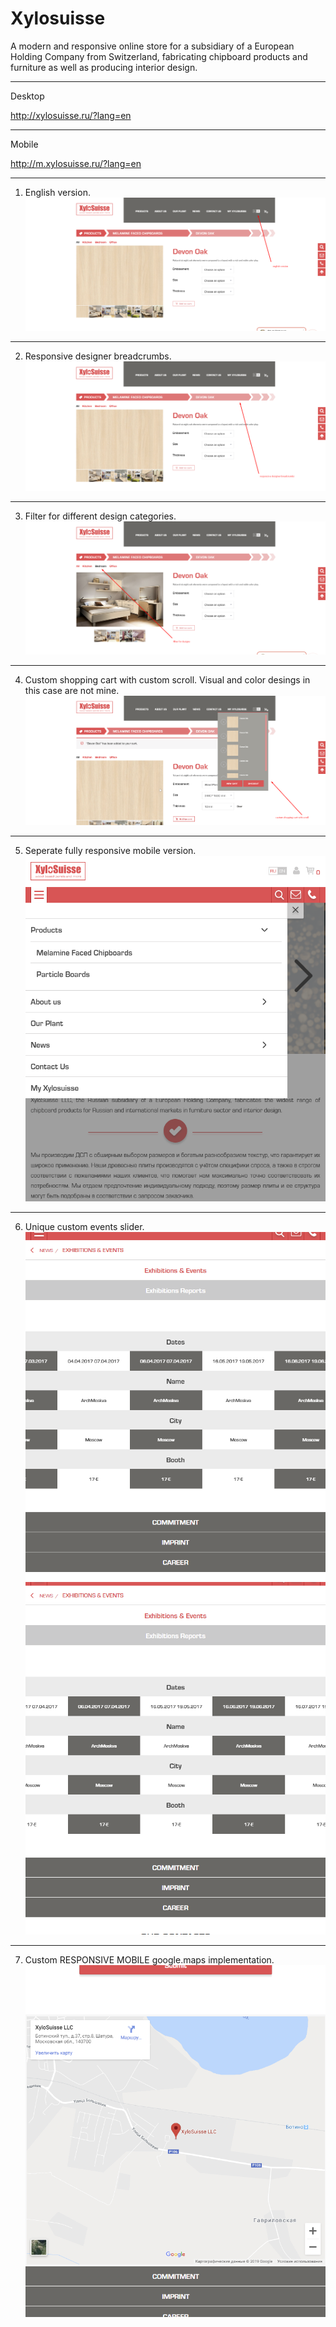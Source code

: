 # Xylosuisse

A modern and responsive online store for a  subsidiary of a European Holding Company from Switzerland, fabricating chipboard products and furniture as well as producing interior design.

---------------------------------------------------------------------------------------------------------
Desktop

http://xylosuisse.ru/?lang=en

---------------------------------------------------------------------------------------------------------
Mobile

http://m.xylosuisse.ru/?lang=en


---------------------------------------------------------------------------------------------------------
1) English version.
![portfolio pic](https://raw.githubusercontent.com/nijnikis/Xylosuisse/master/img/Screenshot_1.png?raw=true "Title")


---------------------------------------------------------------------------------------------------------
2) Responsive designer breadcrumbs.
![portfolio pic](https://raw.githubusercontent.com/nijnikis/Xylosuisse/master/img/Screenshot_2.png?raw=true "Title")


---------------------------------------------------------------------------------------------------------
3) Filter for different design categories.
![portfolio pic](https://raw.githubusercontent.com/nijnikis/Xylosuisse/master/img/Screenshot_3.png?raw=true "Title")


---------------------------------------------------------------------------------------------------------
4) Custom shopping cart with custom scroll. Visual and color desings in this case are not mine.
![portfolio pic](https://raw.githubusercontent.com/nijnikis/Xylosuisse/master/img/Screenshot_4.png?raw=true "Title")


---------------------------------------------------------------------------------------------------------
5) Seperate fully responsive mobile version.
![portfolio pic](https://raw.githubusercontent.com/nijnikis/Xylosuisse/master/img/Screenshot_5.png?raw=true "Title")


---------------------------------------------------------------------------------------------------------
6) Unique custom events slider.
![portfolio pic](https://raw.githubusercontent.com/nijnikis/Xylosuisse/master/img/Screenshot_6.png?raw=true "Title")
![portfolio pic](https://raw.githubusercontent.com/nijnikis/Xylosuisse/master/img/Screenshot_7.png?raw=true "Title")


---------------------------------------------------------------------------------------------------------
7) Custom RESPONSIVE MOBILE google.maps implementation.
![portfolio pic](https://raw.githubusercontent.com/nijnikis/Xylosuisse/master/img/Screenshot_8.png?raw=true "Title")